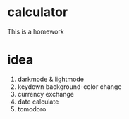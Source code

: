 # calculator
This is a homework

# idea
1. darkmode & lightmode
2. keydown background-color change
3. currency exchange
4. date calculate
5. tomodoro